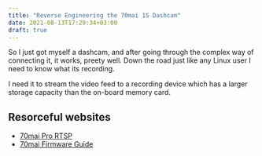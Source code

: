 ```yaml
---
title: "Reverse Engineering the 70mai 1S Dashcam"
date: 2021-08-13T17:29:34+03:00
draft: true
---
```


So I just got myself a dashcam, and after going through the complex
way of connecting it, it works, preety well. Down the road just like
any Linux user I need to know what its recording. 

I need it to stream the video feed to a recording device which has a
larger storage capacity than the on-board memory card.


## Resorceful websites

* [70mai Pro RTSP](https://dashcamtalk.com/forum/threads/70mai-pro-rtsp-stream-photo-capture.37637/)
* [70mai Firmware Guide](http://techcat.ca/threads/xiaomi-70mai-dash-cam-english-fw-guide-review-and-videos.229/)

